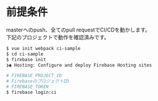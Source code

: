 # 前提条件
masterへのpush、全てのpull requestでCI/CDを動かします。  
下記のプロジェクトで動作を確認済みです。

```bash
$ vue init webpack ci-sample
$ cd ci-sample
$ firebase init
❯◉ Hosting: Configure and deploy Firebase Hosting sites

# FIREBASE_PROJECT_ID
# FirebaseのプロジェクトID
# FIREBASE_TOKEN
$ firebase login:ci
```
